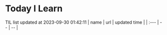 # Today I Learn 
TIL list updated at 2023-09-30 01:42:11
| name | url | updated time |
| :--- | -- | -- |
